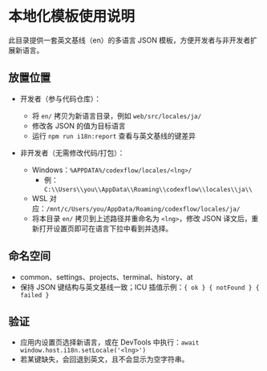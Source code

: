 # 本地化模板使用说明

此目录提供一套英文基线（en）的多语言 JSON 模板，方便开发者与非开发者扩展新语言。

## 放置位置

- 开发者（参与代码仓库）：
  - 将 `en/` 拷贝为新语言目录，例如 `web/src/locales/ja/`
  - 修改各 JSON 的值为目标语言
  - 运行 `npm run i18n:report` 查看与英文基线的键差异

- 非开发者（无需修改代码/打包）：
  - Windows：`%APPDATA%/codexflow/locales/<lng>/`
    - 例：`C:\\Users\\you\\AppData\\Roaming\\codexflow\\locales\\ja\\`
  - WSL 对应：`/mnt/c/Users/you/AppData/Roaming/codexflow/locales/ja/`
  - 将本目录 `en/` 拷贝到上述路径并重命名为 `<lng>`，修改 JSON 译文后，重新打开设置页即可在语言下拉中看到并选择。

## 命名空间

- common、settings、projects、terminal、history、at
- 保持 JSON 键结构与英文基线一致；ICU 插值示例：`{ ok } { notFound } { failed }`

## 验证

- 应用内设置页选择新语言，或在 DevTools 中执行：`await window.host.i18n.setLocale('<lng>')`
- 若某键缺失，会回退到英文，且不会显示为空字符串。

